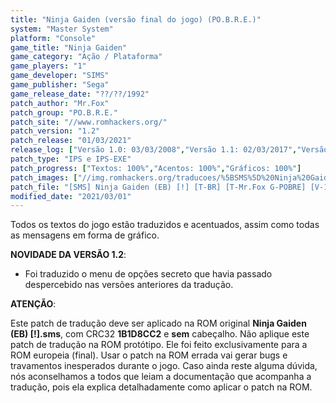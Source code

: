 ```yaml
---
title: "Ninja Gaiden (versão final do jogo) (PO.B.R.E.)"
system: "Master System"
platform: "Console"
game_title: "Ninja Gaiden"
game_category: "Ação / Plataforma"
game_players: "1"
game_developer: "SIMS"
game_publisher: "Sega"
game_release_date: "??/??/1992"
patch_author: "Mr.Fox"
patch_group: "PO.B.R.E."
patch_site: "//www.romhackers.org/"
patch_version: "1.2"
patch_release: "01/03/2021"
release_log: ["Versão 1.0: 03/03/2008","Versão 1.1: 02/03/2017","Versão 1.2: 01/03/2021"]
patch_type: "IPS e IPS-EXE"
patch_progress: ["Textos: 100%","Acentos: 100%","Gráficos: 100%"]
patch_images: ["//img.romhackers.org/traducoes/%5BSMS%5D%20Ninja%20Gaiden%20-%20POBRE%20-%204.png","//img.romhackers.org/traducoes/%5BSMS%5D%20Ninja%20Gaiden%20-%20POBRE%20-%205.png","//img.romhackers.org/traducoes/%5BSMS%5D%20Ninja%20Gaiden%20-%20POBRE%20-%206.png"]
patch_file: "[SMS] Ninja Gaiden (EB) [!] [T-BR] [T-Mr.Fox G-POBRE] [V-1.2 P-100% A-2021].zip"
modified_date: "2021/03/01"
---
```

Todos os textos do jogo estão traduzidos e acentuados, assim como todas as mensagens em forma de gráfico.

<b>NOVIDADE DA VERSÃO 1.2</b>:

- Foi traduzido o menu de opções secreto que havia passado despercebido nas versões anteriores da tradução.

<b>ATENÇÃO</b>:

Este patch de tradução deve ser aplicado na ROM original <b>Ninja Gaiden (EB) [!].sms</b>, com CRC32 <b>1B1D8CC2</b> e <b>sem</b> cabeçalho. Não aplique este patch de tradução na ROM protótipo. Ele foi feito exclusivamente para a ROM europeia (final). Usar o patch na ROM errada vai gerar bugs e travamentos inesperados durante o jogo. Caso ainda reste alguma dúvida, nós aconselhamos a todos que leiam a documentação que acompanha a tradução, pois ela explica detalhadamente como aplicar o patch na ROM.
